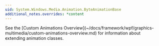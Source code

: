 ```yaml
---
uid: System.Windows.Media.Animation.ByteAnimationBase
additional_notes.overrides: *content
---
```


<p>See the [Custom Animations Overview](~/docs/framework/wpf/graphics-multimedia/custom-animations-overview.md) for information about extending animation classes.</p>


